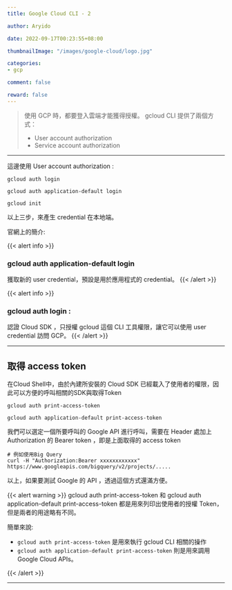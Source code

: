 ```yaml
---
title: Google Cloud CLI - 2

author: Aryido

date: 2022-09-17T00:23:55+08:00

thumbnailImage: "/images/google-cloud/logo.jpg"

categories:
- gcp

comment: false

reward: false
---
```

<!--BODY-->
> 使用 GCP 時，都要登入雲端才能獲得授權。 gcloud CLI 提供了兩個方式：
> - User account authorization
> - Service account authorization

<!--more-->

---

這邊使用 User account authorization :
```
gcloud auth login

gcloud auth application-default login

gcloud init

```
以上三步，來產生 credential 在本地端。

官網上的簡介:

{{< alert info >}}
### gcloud auth application-default login

獲取新的 user credential，預設是用於應用程式的 credential。
{{< /alert >}}

{{< alert info >}}
### gcloud auth login :

認證 Cloud SDK ，只授權 gcloud 這個 CLI 工具權限，讓它可以使用 user credential 訪問 GCP。
{{< /alert >}}

---

## 取得 access token
在Cloud Shell中，由於內建所安裝的 Cloud SDK 已經載入了使用者的權限，因此可以方便的呼叫相關的SDK與取得Token


```terminal
gcloud auth print-access-token

gcloud auth application-default print-access-token
```
我們可以選定一個所要呼叫的 Google API 進行呼叫，需要在 Header 處加上 Authorization 的 Bearer token ，即是上面取得的 access token
```terminal
# 例如使用Big Query
curl -H "Authorization:Bearer xxxxxxxxxxxx" https://www.googleapis.com/bigquery/v2/projects/.....
```
以上，如果要測試 Google 的 API ，透過這個方式還滿方便。

{{< alert warning >}}
gcloud auth print-access-token 和 gcloud auth application-default print-access-token 都是用來列印出使用者的授權 Token，但是兩者的用途略有不同。

簡單來說:
- ```gcloud auth print-access-token``` 是用來執行 gcloud CLI 相關的操作
-  ```gcloud auth application-default print-access-token``` 則是用來調用 Google Cloud APIs。

{{< /alert >}}

---